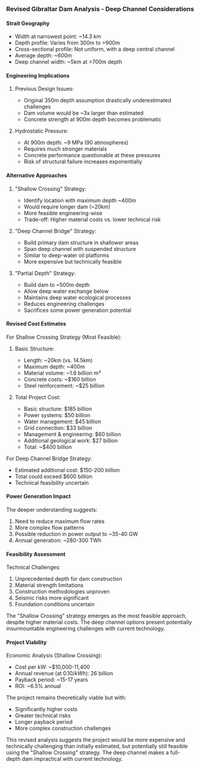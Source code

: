 ### Revised Gibraltar Dam Analysis - Deep Channel Considerations

#### Strait Geography
- Width at narrowest point: ~14.3 km
- Depth profile: Varies from 300m to >900m
- Cross-sectional profile: Not uniform, with a deep central channel
- Average depth: ~600m
- Deep channel width: ~5km at >700m depth

#### Engineering Implications

1. Previous Design Issues:
   - Original 350m depth assumption drastically underestimated challenges
   - Dam volume would be ~3x larger than estimated
   - Concrete strength at 900m depth becomes problematic

2. Hydrostatic Pressure:
   - At 900m depth: ~9 MPa (90 atmospheres)
   - Requires much stronger materials
   - Concrete performance questionable at these pressures
   - Risk of structural failure increases exponentially

#### Alternative Approaches

1. "Shallow Crossing" Strategy:
   - Identify location with maximum depth ~400m
   - Would require longer dam (~20km)
   - More feasible engineering-wise
   - Trade-off: Higher material costs vs. lower technical risk

2. "Deep Channel Bridge" Strategy:
   - Build primary dam structure in shallower areas
   - Span deep channel with suspended structure
   - Similar to deep-water oil platforms
   - More expensive but technically feasible

3. "Partial Depth" Strategy:
   - Build dam to ~500m depth
   - Allow deep water exchange below
   - Maintains deep water ecological processes
   - Reduces engineering challenges
   - Sacrifices some power generation potential

#### Revised Cost Estimates

For Shallow Crossing Strategy (Most Feasible):
1. Basic Structure:
   - Length: ~20km (vs. 14.5km)
   - Maximum depth: ~400m
   - Material volume: ~1.6 billion m³
   - Concrete costs: ~$160 billion
   - Steel reinforcement: ~$25 billion

2. Total Project Cost:
   - Basic structure: $185 billion
   - Power systems: $50 billion
   - Water management: $45 billion
   - Grid connection: $33 billion
   - Management & engineering: $60 billion
   - Additional geological work: $27 billion
   - Total: ~$400 billion

For Deep Channel Bridge Strategy:
- Estimated additional cost: $150-200 billion
- Total could exceed $600 billion
- Technical feasibility uncertain

#### Power Generation Impact

The deeper understanding suggests:
1. Need to reduce maximum flow rates
2. More complex flow patterns
3. Possible reduction in power output to ~35-40 GW
4. Annual generation: ~280-300 TWh

#### Feasibility Assessment

Technical Challenges:
1. Unprecedented depth for dam construction
2. Material strength limitations
3. Construction methodologies unproven
4. Seismic risks more significant
5. Foundation conditions uncertain

The "Shallow Crossing" strategy emerges as the most feasible approach, despite higher material costs. The deep channel options present potentially insurmountable engineering challenges with current technology.

#### Project Viability

Economic Analysis (Shallow Crossing):
- Cost per kW: ~$10,000-11,400
- Annual revenue (at $0.10/kWh): ~$26 billion
- Payback period: ~15-17 years
- ROI: ~6.5% annual

The project remains theoretically viable but with:
- Significantly higher costs
- Greater technical risks
- Longer payback period
- More complex construction challenges

This revised analysis suggests the project would be more expensive and technically challenging than initially estimated, but potentially still feasible using the "Shallow Crossing" strategy. The deep channel makes a full-depth dam impractical with current technology.
